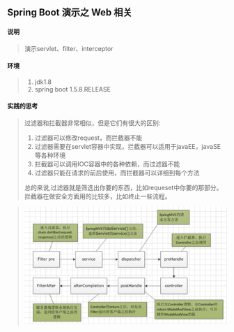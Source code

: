 ## Spring Boot 演示之 Web 相关

#### 说明
>演示servlet、filter、interceptor

#### 环境
>1. jdk1.8 
>2. spring boot 1.5.8.RELEASE

#### 实践的思考
>过滤器和拦截器非常相似，但是它们有很大的区别:
>1. 过滤器可以修改request，而拦截器不能
>2. 过滤器需要在servlet容器中实现，拦截器可以适用于javaEE，javaSE等各种环境
>3. 拦截器可以调用IOC容器中的各种依赖，而过滤器不能
>4. 过滤器只能在请求的前后使用，而拦截器可以详细到每个方法
>
>总的来说,过滤器就是筛选出你要的东西，比如requeset中你要的那部分。拦截器在做安全方面用的比较多，比如终止一些流程。

>![过滤器、拦截器调用过程图](img/img1.png)